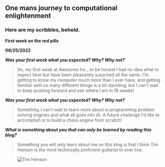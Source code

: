 ## One mans journey to computational enlightenment

### Here are my scribbles, behold.

**First week on the red pills**

**08/25/2022**

***Was your first week what you expected? Why? Why not?***

> So, my first week at Awesome Inc., to be honest I had no idea what to expect here but have been pleasantly surprised all the same. I'm 
getting to know my computer much more than I ever have, and getting familiar with so many different things is a bit daunting, but I can't
wait to keep pushing forward and see where I am in 16 weeks!

***Was your first week what you expected? Why? Why not?***

> Something I can't wait to learn more about is programming problem solving engines and what all goes into AI. A future challenge I'd like 
to accomplish is to build a chess engine from scratch!

***What is something about you that can only be learned by reading this blog?***

> Something you will only learn about me on this blog is that I think Tim Henson is the most technically proficient guitarist to ever live.

>![Tim Henson](https://encrypted-tbn0.gstatic.com/images?q=tbn:ANd9GcSfo9PACx-E9qfbAZUN325IUBHrHnKUi2gOTw&usqp=CAU)
